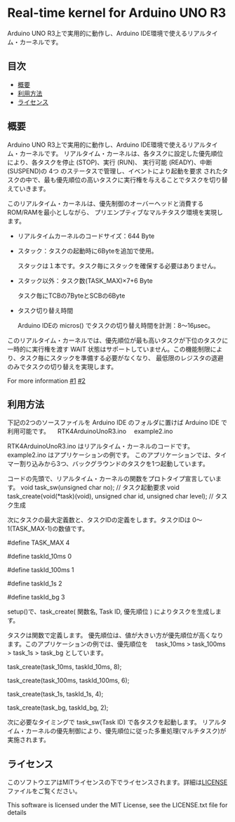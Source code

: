 # Real-time kernel for Arduino UNO R3
Arduino UNO R3上で実用的に動作し、Arduino IDE環境で使えるリアルタイム・カーネルです。

## 目次
- [概要](#概要)
- [利用方法](#利用方法)
- [ライセンス](#ライセンス)

## 概要
Arduino UNO R3上で実用的に動作し、Arduino IDE環境で使えるリアルタイム・カーネルです。
リアルタイム・カーネルは、各タスクに設定した優先順位により、各タスクを停止 (STOP)、実行 (RUN)、
実行可能 (READY)、中断 (SUSPEND)の 4つ のステータスで管理し、イベントにより起動を要求
されたタスクの中で、最も優先順位の高いタスクに実行権を与えることでタスクを切り替えていきます。

このリアルタイム・カーネルは、優先制御のオーバーヘッドと消費するROM/RAMを最小としながら、
プリエンプティブなマルチタスク環境を実現します。

- リアルタイムカーネルのコードサイズ：644 Byte
- スタック：タスクの起動時に6Byteを追加で使用。

  スタックは１本です。タスク毎にスタックを確保する必要はありません。
- スタック以外：タスク数(TASK_MAX)×7+6 Byte

  タスク毎にTCBの7ByteとSCBの6Byte
- タスク切り替え時間

  Arduino IDEの micros() でタスクの切り替え時間を計測：8～16μsec。

このリアルタイム・カーネルでは、優先順位が最も高いタスクが下位のタスクに一時的に実行権を渡す
WAIT 状態はサポートしていません。この機能制限により、タスク毎にスタックを準備する必要がなくなり、
最低限のレジスタの退避のみでタスクの切り替えを実現します。

For more information
[#1](https://pekopoko4control.blogspot.com/2024/09/arduino-uno.html)
[#2](https://pekopoko4control.blogspot.com/2024/10/for-arduino-uno-r3.html)

## 利用方法
下記の2つのソースファイルを Arduino IDE のフォルダに置けば Arduino IDE で利用可能です。
　RTK4ArduinoUnoR3.ino
　example2.ino

RTK4ArduinoUnoR3.ino はリアルタイム・カーネルのコードです。
example2.ino はアプリケーションの例です。
このアプリケーションでは、タイマー割り込みから3つ、バックグラウンドのタスクを1つ起動しています。

コードの先頭で、リアルタイム・カーネルの関数をプロトタイプ宣言しています。
void task_sw(unsigned char no);	// タスク起動要求
void task_create(void(*task)(void), unsigned char id, unsigned char level); // タスク生成

次にタスクの最大定義数と、タスクIDの定義をします。タスクIDは 0～1(TASK_MAX-1)の数値です。

 #define  TASK_MAX  4

 #define  taskId_10ms	   0
 
 #define  taskId_100ms	  1
 
 #define  taskId_1s	    	2
 
 #define  taskId_bg   	 	3

setup()で、task_create( 関数名, Task ID, 優先順位 ) によりタスクを生成します。

タスクは関数で定義します。
優先順位は、値が大きい方が優先順位が高くなります。このアプリケーションの例では、優先順位を
　task_10ms > task_100ms > task_1s > task_bg
としています。
  
  task_create(task_10ms, taskId_10ms, 8);
  
  task_create(task_100ms, taskId_100ms, 6);
  
  task_create(task_1s, taskId_1s, 4);
  
  task_create(task_bg, taskId_bg, 2);

次に必要なタイミングで task_sw(Task ID) で各タスクを起動します。
リアルタイム・カーネルの優先制御により、優先順位に従った多重処理(マルチタスク)が実施されます。

## ライセンス
このソフトウエアはMITライセンスの下でライセンスされます。詳細は[LICENSE](https://github.com/pekopoko-heart/RTKernel-for-Arduino-Uno-R3/blob/main/LISENCE.txt)ファイルをご覧ください。

This software is licensed under the MIT License, see the LICENSE.txt file for details

